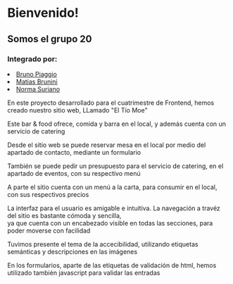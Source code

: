 <h1 aling="center">Bienvenido!</h1>
<h2 aling="center">Somos el grupo 20</h2>
<h3>Integrado por:</h3>
<u>
  <li>Bruno Piaggio</li>
  <li>Matias Brunini</li>
  <li>Norma Suriano</li>
</u>
<P>En este proyecto desarrollado para el cuatrimestre de Frontend, hemos creado nuestro sitio web, LLamado "El Tío Moe"</P>
<p>Este bar & food ofrece, comida y barra en el local, y además cuenta con un servicio de catering</p>
<p>Desde el sitio web se puede reservar mesa en el local por medio del apartado de contacto, mediante un formulario</p>
<p>También se puede pedir un presupuesto para el servicio de catering, en el apartado de eventos, con su respectivo menú</p>
<p>A parte el sitio cuenta con un menú a la carta, para consumir en el local, con sus respectivos precios</p>
<p>La interfaz para el usuario es amigable e intuitiva. La navegación a travéz del sitio es bastante cómoda y sencilla,<br>
ya que cuenta con un encabezado visible en todas las secciones, para poder moverse con facilidad</p>
<p>Tuvimos presente el tema de la accecibilidad, utilizando etiquetas semánticas y descripciones en las imágenes</p>
<p>En los formularios, aparte de las etiquetas de validación de html, hemos utilizado también javascript para validar las entradas</p>



  
